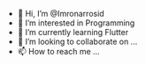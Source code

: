 - 👋 Hi, I’m @Imronarrosid
- 👀 I’m interested in Programming
- 🌱 I’m currently learning Flutter
- 💞️ I’m looking to collaborate on ...
- 📫 How to reach me ...

<!---
Imronarrosid/Imronarrosid is a ✨ special ✨ repository because its `README.md` (this file) appears on your GitHub profile.
You can click the Preview link to take a look at your changes.
--->
